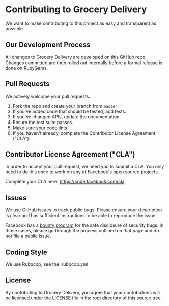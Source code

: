 # Contributing to Grocery Delivery
We want to make contributing to this project as easy and transparent as
possible.

## Our Development Process
All changes to Grocery Delivery are developed on this GitHub repo. Changes
committed are then rolled out internally before a formal release is done on
RubyGems.

## Pull Requests
We actively welcome your pull requests.

1. Fork the repo and create your branch from `master`.
2. If you've added code that should be tested, add tests.
3. If you've changed APIs, update the documentation.
4. Ensure the test suite passes.
5. Make sure your code lints.
6. If you haven't already, complete the Contributor License Agreement ("CLA").

## Contributor License Agreement ("CLA")
In order to accept your pull request, we need you to submit a CLA. You only need
to do this once to work on any of Facebook's open source projects.

Complete your CLA here: <https://code.facebook.com/cla>

## Issues
We use GitHub issues to track public bugs. Please ensure your description is
clear and has sufficient instructions to be able to reproduce the issue.

Facebook has a [bounty program](https://www.facebook.com/whitehat/) for the safe
disclosure of security bugs. In those cases, please go through the process
outlined on that page and do not file a public issue.

## Coding Style  
We use Rubocop, see the .rubocop.yml

## License
By contributing to Grocery Delivery, you agree that your contributions will be
licensed under the LICENSE file in the root directory of this source tree.
